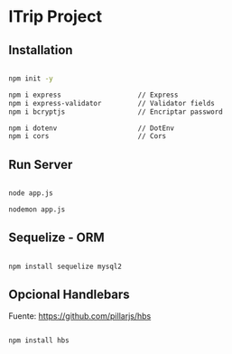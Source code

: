 # ITrip Project


## Installation

```sh

npm init -y

npm i express                   // Express
npm i express-validator         // Validator fields
npm i bcryptjs                  // Encriptar password

npm i dotenv                    // DotEnv
npm i cors                      // Cors

```


## Run Server

```sh

node app.js

nodemon app.js

```



## Sequelize - ORM

```sh

npm install sequelize mysql2

```









## Opcional Handlebars

Fuente: https://github.com/pillarjs/hbs

```sh

npm install hbs

```



